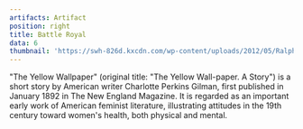 ```yaml
---
artifacts: Artifact
position: right
title: Battle Royal
data: 6
thumbnail: 'https://swh-826d.kxcdn.com/wp-content/uploads/2012/05/Ralph-Ellison-Battle-Royal.jpg'
---
```


"The Yellow Wallpaper" (original title: "The Yellow Wall-paper. A Story") is a short story by American writer Charlotte Perkins Gilman, first published in January 1892 in The New England Magazine. It is regarded as an important early work of American feminist literature, illustrating attitudes in the 19th century toward women's health, both physical and mental.